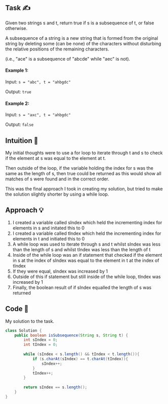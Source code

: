 ## Task ✍
Given two strings s and t, return true if s is a subsequence of t, or false otherwise.

A subsequence of a string is a new string that is formed from the original string by deleting some (can be none) of the characters without disturbing the relative positions of the remaining characters. 

(i.e., "ace" is a subsequence of "abcde" while "aec" is not).

#### Example 1:
Input: ```s = "abc", t = "ahbgdc"```

Output: ```true```

#### Example 2:
Input: ```s = "axc", t = "ahbgdc"```

Output: ```false```

## Intuition 💬
<!-- Describe your first thoughts on how to solve this problem. -->
My initial thoughts were to use a for loop to iterate through t and s to check if the element at s was equal to the element at t.

Then outside of the loop, if the variable holding the index for s was the same as the length of s, then true could be returned as this would show all matches of s were found and in the correct order. 

This was the final approach I took in creating my solution, but tried to make the solution slightly shorter by using a while loop.

## Approach 💡
<!-- Describe your approach to solving the problem. -->
1. I created a variable called sIndex which held the incrementing index for elements in s and initated this to 0
2. I created a variable called tIndex which held the incrementing index for elements in t and initiated this to 0
3. A while loop was used to iterate through s and t whilst sIndex was less than the length of s and whilst tIndex was less than the length of t
4. Inside of the while loop was an if statement that checked if the element in s at the index of sIndex was equal to the element in t at the index of tIndex
5. If they were equal, sIndex was increased by 1
6. Outside of this if statement but still inside of the while loop, tIndex was increased by 1
7. Finally, the boolean result of if sIndex equalled the length of s was returned

## Code 📝
My solution to the task.
```java
class Solution {
    public boolean isSubsequence(String s, String t) {
        int sIndex = 0;
        int tIndex = 0;
        
        while (sIndex < s.length() && tIndex < t.length()){
            if (s.charAt(sIndex) == t.charAt(tIndex)){
                sIndex++;
            }
            tIndex++;
        }
        
        return sIndex == s.length();
    }
}
```
